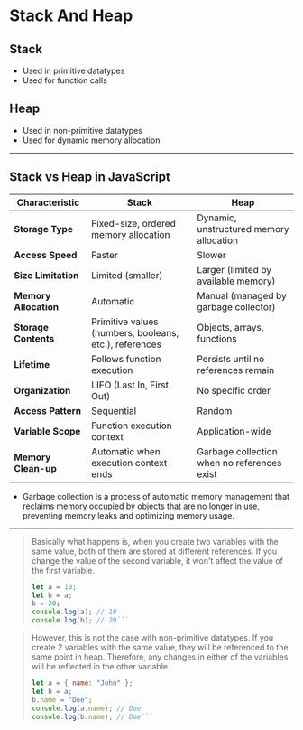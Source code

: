 # Stack And Heap

## Stack
- Used in primitive datatypes
- Used for function calls

## Heap
- Used in non-primitive datatypes
- Used for dynamic memory allocation
---
## Stack vs Heap in JavaScript

| Characteristic        | Stack                                                  | Heap                                        |
|-----------------------|--------------------------------------------------------|---------------------------------------------|
| **Storage Type**      | Fixed-size, ordered memory allocation                  | Dynamic, unstructured memory allocation     |
| **Access Speed**      | Faster                                                 | Slower                                      |
| **Size Limitation**   | Limited (smaller)                                      | Larger (limited by available memory)        |
| **Memory Allocation** | Automatic                                              | Manual (managed by garbage collector)       |
| **Storage Contents**  | Primitive values (numbers, booleans, etc.), references | Objects, arrays, functions                  |
| **Lifetime**          | Follows function execution                             | Persists until no references remain         |
| **Organization**      | LIFO (Last In, First Out)                              | No specific order                           |
| **Access Pattern**    | Sequential                                             | Random                                      |
| **Variable Scope**    | Function execution context                             | Application-wide                            |
| **Memory Clean-up**   | Automatic when execution context ends                  | Garbage collection when no references exist |

- Garbage collection is a process of automatic memory management that reclaims memory occupied by objects that are no longer in use, preventing memory leaks and optimizing memory usage.

---
> Basically what happens is, when you create two variables with the same value, both of them are stored at different references. If you change the value of the second variable, it won't affect the value of the first variable.
> ```javascript
> let a = 10;
> let b = a;
> b = 20;
> console.log(a); // 10
> console.log(b); // 20```

> However, this is not the case with non-primitive datatypes. If you create 2 variables with the same value, they will be referenced to the same point in heap. Therefore, any changes in either of the variables will be reflected in the other variable.
> ```javascript
> let a = { name: "John" };
> let b = a;
> b.name = "Doe";
> console.log(a.name); // Doe
> console.log(b.name); // Doe```

